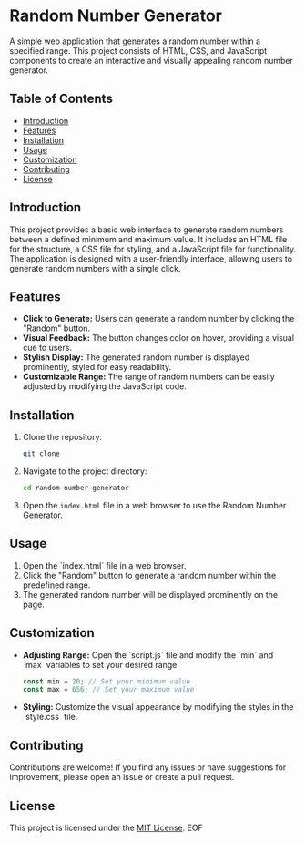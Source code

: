 # Random Number Generator

A simple web application that generates a random number within a specified range. This project consists of HTML, CSS, and JavaScript components to create an interactive and visually appealing random number generator.

## Table of Contents

- [Introduction](#introduction)
- [Features](#features)
- [Installation](#installation)
- [Usage](#usage)
- [Customization](#customization)
- [Contributing](#contributing)
- [License](#license)

## Introduction

This project provides a basic web interface to generate random numbers between a defined minimum and maximum value. It includes an HTML file for the structure, a CSS file for styling, and a JavaScript file for functionality. The application is designed with a user-friendly interface, allowing users to generate random numbers with a single click.

## Features

- **Click to Generate:** Users can generate a random number by clicking the "Random" button.
- **Visual Feedback:** The button changes color on hover, providing a visual cue to users.
- **Stylish Display:** The generated random number is displayed prominently, styled for easy readability.
- **Customizable Range:** The range of random numbers can be easily adjusted by modifying the JavaScript code.

## Installation

1. Clone the repository:

   ```bash
   git clone 
   ```

2. Navigate to the project directory:

   ```bash
   cd random-number-generator
   ```

3. Open the `index.html` file in a web browser to use the Random Number Generator.

## Usage

1. Open the \`index.html\` file in a web browser.
2. Click the "Random" button to generate a random number within the predefined range.
3. The generated random number will be displayed prominently on the page.

## Customization

- **Adjusting Range:** Open the \`script.js\` file and modify the \`min\` and \`max\` variables to set your desired range.

    ```javascript
    const min = 20; // Set your minimum value
    const max = 656; // Set your maximum value
    ```

- **Styling:** Customize the visual appearance by modifying the styles in the \`style.css\` file.

## Contributing

Contributions are welcome! If you find any issues or have suggestions for improvement, please open an issue or create a pull request.

## License

This project is licensed under the [MIT License](LICENSE).
EOF

